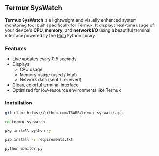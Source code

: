 ## Termux SysWatch

**Termux SysWatch** is a lightweight and visually enhanced system monitoring tool built specifically for Termux. It displays real-time usage of your device's **CPU**, **memory**, and **network I/O** using a beautiful terminal interface powered by the [Rich](https://github.com/Textualize/rich) Python library.

### Features
- Live updates every 0.5 seconds
- Displays:
  - CPU usage
  - Memory usage (used / total)
  - Network data (sent / received)
- Clean, colorful terminal interface
- Optimized for low-resource environments like Termux

### Installation

```bash
git clone https://github.com/T6ARB/termux-syswatch.git
```
```bash
cd termux-syswatch
```
```bash
pkg install python -y
```
```bash
pip install -r requirements.txt
```
```bash
python monitor.py
